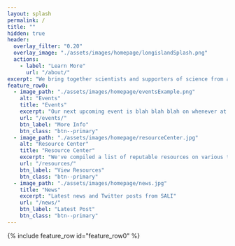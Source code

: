 ```yaml
---
layout: splash
permalink: /
title: ""
hidden: true
header:
  overlay_filter: "0.20"
  overlay_image: "./assets/images/homepage/longislandSplash.png"
  actions:
    - label: "Learn More"
      url: "/about/"
excerpt: "We bring together scientists and supporters of science from all backgrounds to advocate for scientific education and legislation."
feature_row0:
  - image_path: "./assets/images/homepage/eventsExample.png"
    alt: "Events"
    title: "Events"
    excerpt: "Our next upcoming event is blah blah blah on whenever at some place"
    url: "/events/"
    btn_label: "More Info"
    btn_class: "btn--primary"
  - image_path: "./assets/images/homepage/resourceCenter.jpg"
    alt: "Resource Center"
    title: "Resource Center"
    excerpt: "We've compiled a list of reputable resources on various topics you've asked about. We've also compiled resources for kids, as well as books, podcasts, and general items of interest."
    url: "/resources/"
    btn_label: "View Resources"
    btn_class: "btn--primary"
  - image_path: "./assets/images/homepage/news.jpg"
    title: "News"
    excerpt: "Latest news and Twitter posts from SALI"
    url: "/news/"
    btn_label: "Latest Post"
    btn_class: "btn--primary"
---
```


{% include feature_row id="feature_row0" %}
